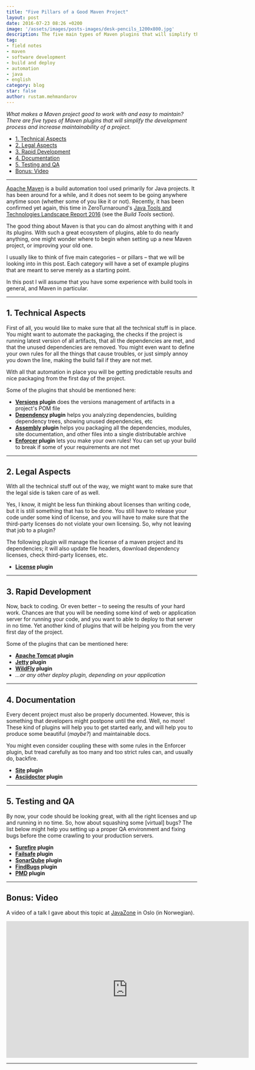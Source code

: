 ```yaml
---
title: "Five Pillars of a Good Maven Project"
layout: post
date: 2016-07-23 08:26 +0200
image: '/assets/images/posts-images/desk-pencils_1200x800.jpg'
description: The five main types of Maven plugins that will simplify the development process and increase maintainability of a project.
tag:
- field notes
- maven
- software development
- build and deploy
- automation
- java
- english
category: blog
star: false
author: rustam.mehmandarov
---
```


_What makes a Maven project good to work with and easy to maintain? There are five types of Maven plugins that will simplify the development process and increase maintainability of a project._

- [1. Technical Aspects](#1-technical-aspects)
- [2. Legal Aspects](#2-legal-aspects)
- [3. Rapid Development](#3-rapid-development)
- [4. Documentation](#4-documentation)
- [5. Testing and QA](#5-testing-and-qa)
- [Bonus: Video](#bonus-video)


---

[Apache Maven][18] is a build automation tool used primarily for Java projects. It has been around for a while, and it does not seem to be going anywhere anytime soon (whether some of you like it or not). Recently, it has been confirmed yet again, this time in ZeroTurnaround's [Java Tools and Technologies Landscape Report 2016][1] (see the _Build Tools_ section).

The good thing about Maven is that you can do almost anything with it and its plugins. With such a great ecosystem of plugins, able to do nearly anything, one might wonder where to begin when setting up a new Maven project, or improving your old one.

I usually like to think of five main categories – or pillars – that we will be looking into in this post. Each category will have a set of example plugins that are meant to serve merely as a starting point. 

In this post I will assume that you have some experience with build tools in general, and Maven in particular.

---

## 1. Technical Aspects

First of all, you would like to make sure that all the technical stuff is in place. You might want to automate the packaging, the checks if the project is running latest version of all artifacts, that all the dependencies are met, and that the unused dependencies are removed. You might even want to define your own rules for all the things that cause troubles, or just simply annoy you down the line, making the build fail if they are not met. 

With all that automation in place you will be getting predictable results and nice packaging from the first day of the project.

Some of the plugins that should be mentioned here:

* **[Versions][2] plugin** does the versions management of artifacts in a project's POM file
* **[Dependency][3] plugin** helps you analyzing dependencies, building dependency trees, showing unused dependencies, etc
* **[Assembly][4] plugin** helps you packaging all the dependencies, modules, site documentation, and other files into a single distributable archive
* **[Enforcer][5] plugin** lets you make your own rules! You can set up your build to break if some of your requirements are not met

---

## 2. Legal Aspects

With all the technical stuff out of the way, we might want to make sure that the legal side is taken care of as well. 

Yes, I know, it might be less fun thinking about licenses than writing code, but it is still something that has to be done. You still have to release your code under some kind of license, and you will have to make sure that the third-party licenses do not violate your own licensing. So, why not leaving that job to a plugin?

The following plugin will manage the license of a maven project and its dependencies; it will also update file headers, download dependency licenses, check third-party licenses, etc.

* **[License][6] plugin**

---

## 3. Rapid Development

Now, back to coding. Or even better – to seeing the results of your hard work. Chances are that you will be needing some kind of web or application server for running your code, and you want to able to deploy to that server in no time. Yet another kind of plugins that will be helping you from the very first day of the project. 

Some of the plugins that can be mentioned here:

* **[Apache Tomcat][7] plugin** 
* **[Jetty][8] plugin** 
* **[WildFly][9] plugin** 
* _...or any other deploy plugin, depending on your application_

---

## 4. Documentation

Every decent project must also be properly documented. However, this is something that developers might postpone until the end. Well, no more! These kind of plugins will help you to get started early, and will help you to produce some beautiful (_maybe?_) and maintainable docs.

You might even consider coupling these with some rules in the Enforcer plugin, but tread carefully as too many and too strict rules can, and usually do, backfire.

* **[Site][10] plugin**
* **[Asciidoctor][11] plugin**

---

## 5. Testing and QA

By now, your code should be looking great, with all the right licenses and up and running in no time. So, how about squashing some [virtual] bugs? The list below might help you setting up a proper QA environment and fixing bugs before the come crawling to your production servers.

* **[Surefire][12] plugin** 
* **[Failsafe][13] plugin** 
* **[SonarQube][14] plugin** 
* **[FindBugs][15] plugin** 
* **[PMD][16] plugin** 

---

## Bonus: Video

A video of a talk I gave about this topic at [JavaZone][17] in Oslo (in Norwegian).

<iframe src="https://player.vimeo.com/video/138955650?byline=0&portrait=0" width="640" height="360" frameborder="0" webkitallowfullscreen mozallowfullscreen allowfullscreen></iframe>

---

[1]: http://zeroturnaround.com/rebellabs/java-tools-and-technologies-landscape-2016-trends/
[2]: http://www.mojohaus.org/versions-maven-plugin/
[3]: http://maven.apache.org/plugins/maven-dependency-plugin/
[4]: http://maven.apache.org/plugins/maven-assembly-plugin/
[5]: http://maven.apache.org/enforcer/maven-enforcer-plugin/
[6]: http://www.mojohaus.org/license-maven-plugin/
[7]: http://tomcat.apache.org/maven-plugin.html
[8]: https://mvnrepository.com/artifact/org.eclipse.jetty/jetty-maven-plugin
[9]: https://docs.jboss.org/wildfly/plugins/maven/latest/
[10]: https://maven.apache.org/plugins/maven-site-plugin/
[11]: http://asciidoctor.org/docs/asciidoctor-maven-plugin/
[12]: http://maven.apache.org/surefire/maven-surefire-plugin/
[13]: http://maven.apache.org/surefire/maven-failsafe-plugin/
[14]: http://www.mojohaus.org/sonar-maven-plugin/plugin-info.html
[15]: http://gleclaire.github.io/findbugs-maven-plugin/
[16]: https://maven.apache.org/plugins/maven-pmd-plugin/
[17]: http://2015.javazone.no/details.html?talk=86734cc36c24b081d399454534248f3aad7062ce30de5aea27de84f80a476269
[18]: https://maven.apache.org/
